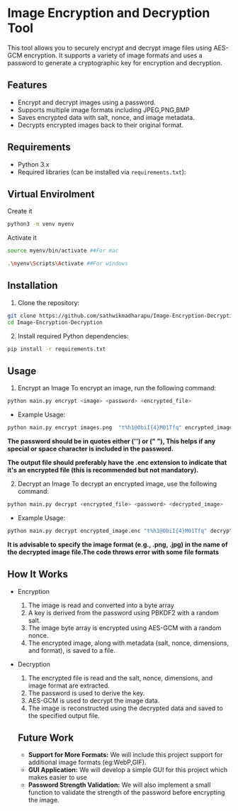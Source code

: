 # Image Encryption and Decryption Tool

This tool allows you to securely encrypt and decrypt image files using AES-GCM encryption. It supports a variety of image formats and uses a password to generate a cryptographic key for encryption and decryption.

## Features

- Encrypt and decrypt images using a password.
- Supports multiple image formats including JPEG,PNG,BMP
- Saves encrypted data with salt, nonce, and image metadata.
- Decrypts encrypted images back to their original format.

## Requirements

- Python 3.x
- Required libraries (can be installed via `requirements.txt`):

## Virtual Envirolment
Create it
```bash
python3 -m venv myenv
```


Activate it 
```bash
source myenv/bin/activate ##For mac
```
```bash
.\myenv\Scripts\Activate ##For windows
```

## Installation
1.  Clone the repository:
   ```bash
git clone https://github.com/sathwikmadharapu/Image-Encryption-Decryption.git
cd Image-Encryption-Decryption
```

2. Install required Python dependencies:
```bash
pip install -r requirements.txt
```

## Usage
1.  Encrypt an Image
   To encrypt an image, run the following command:
```bash
python main.py encrypt <image> <password> <encrypted_file>
```
* Example Usage:
```bash
python main.py encrypt images.png  "t%h1@0biI{4}M01Tfq" encrypted_image.enc  
```

   **The password should be in quotes either ('') or (" "), This helps if any special or space character is included in the password.**
   
 **The output file should preferably have the .enc extension to indicate that it's an encrypted file (this is recommended but not mandatory).**

2. Decrypt an Image
        To decrypt an encrypted image, use the following command:
```bash
python main.py decrypt <encrypted_file> <password> <decrypted_image>
```
* Example Usage:
```bash
python main.py decrypt encrypted_image.enc "t%h1@0biI{4}M01Tfq" decrypted_image.png
```

 **It is advisable to specify the image format (e.g., .png, .jpg) in the name of the decrypted image file.The code throws error with some file formats**

## How It Works

* Encryption
  1. The image is read and converted into a byte array
  2. A key is derived from the password using PBKDF2 with a random salt.
  3. The image byte array is encrypted using AES-GCM with a random nonce.
  4. The encrypted image, along with metadata (salt, nonce, dimensions, and format), is saved to a file.
* Decryption
  1. The encrypted file is read and the salt, nonce, dimensions, and image format are extracted.
  2. The password is used to derive the key.
  3. AES-GCM is used to decrypt the image data.
  4. The image is reconstructed using the decrypted data and saved to the specified output file.
 
  ## Future Work
  - **Support for More Formats:** We will include this project support for additional image formats (eg:WebP,GIF).  
  - **GUI Application:** We will develop a simple GUI for this project which makes easier to use   
  - **Password Strength Validation:** We will also implement a small function to validate the strength of the password before encrypting the image. 
 
